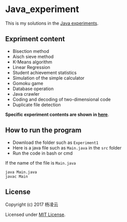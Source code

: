 # Java_experiment
This is my solutions in the [Java experiments](https://github.com/mental2008/Java_tutorial/tree/master/Experiments).

## Expriment content

- Bisection method
- Aisch sieve method
- K-Means algorithm
- Linear Regression
- Student achievement statistics
- Simulation of the simple calculator
- Gomoku game
- Database operation
- Java crawler
- Coding and decoding of two-dimensional code
- Duplicate file detection

**Specific experiment contents are shown in [here](https://github.com/mental2008/Java_tutorial/blob/master/Experiments/Questions_En.md)**.

## How to run the program

- Download the folder such as ``Experiment1``
- Here is a java file such as ``Main.java`` in the `src` folder
- Run the code in bash or cmd

If the name of the file is ``Main.java``

```
java Main.java
javac Main
```

## License

Copyright (c) 2017 杨凌云

Licensed under [MIT License](https://mit-license.org/).